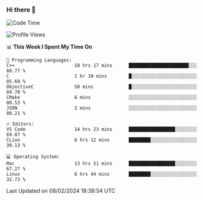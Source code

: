 ### Hi there 👋

<!--START_SECTION:waka-->
![Code Time](http://img.shields.io/badge/Code%20Time-300%20hrs%2016%20mins-blue)

![Profile Views](http://img.shields.io/badge/Profile%20Views-15-blue)

📊 **This Week I Spent My Time On** 

```text
💬 Programming Languages: 
C++                      18 hrs 17 mins      ██████████████████████░░░   88.77 % 
C                        1 hr 10 mins        █░░░░░░░░░░░░░░░░░░░░░░░░   05.69 % 
ObjectiveC               58 mins             █░░░░░░░░░░░░░░░░░░░░░░░░   04.70 % 
CMake                    6 mins              ░░░░░░░░░░░░░░░░░░░░░░░░░   00.53 % 
JSON                     2 mins              ░░░░░░░░░░░░░░░░░░░░░░░░░   00.21 % 

🔥 Editors: 
VS Code                  14 hrs 23 mins      █████████████████░░░░░░░░   69.87 % 
CLion                    6 hrs 12 mins       ████████░░░░░░░░░░░░░░░░░   30.13 % 

💻 Operating System: 
Mac                      13 hrs 51 mins      █████████████████░░░░░░░░   67.27 % 
Linux                    6 hrs 44 mins       ████████░░░░░░░░░░░░░░░░░   32.73 % 
```


 Last Updated on 08/02/2024 18:38:54 UTC
<!--END_SECTION:waka-->

<!--
**JackeyHua-SJTU/JackeyHua-SJTU** is a ✨ _special_ ✨ repository because its `README.md` (this file) appears on your GitHub profile.

Here are some ideas to get you started:

- 🔭 I’m currently working on ...
- 🌱 I’m currently learning ...
- 👯 I’m looking to collaborate on ...
- 🤔 I’m looking for help with ...
- 💬 Ask me about ...
- 📫 How to reach me: ...
- 😄 Pronouns: ...
- ⚡ Fun fact: ...
-->
